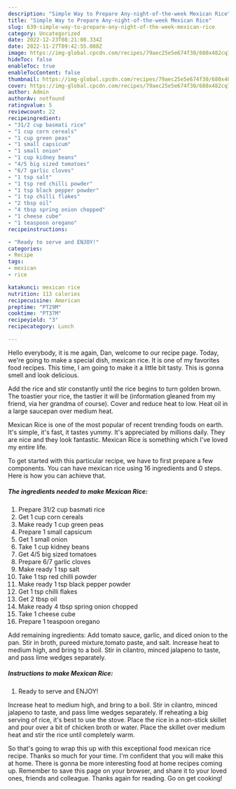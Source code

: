 ```yaml
---
description: "Simple Way to Prepare Any-night-of-the-week Mexican Rice"
title: "Simple Way to Prepare Any-night-of-the-week Mexican Rice"
slug: 639-simple-way-to-prepare-any-night-of-the-week-mexican-rice
category: Uncategorized
date: 2022-12-23T08:21:08.334Z
date: 2022-11-27T09:42:55.088Z
image: https://img-global.cpcdn.com/recipes/79aec25e5e674f30/680x482cq70/mexican-rice-recipe-main-photo.jpg
hideToc: false
enableToc: true
enableTocContent: false
thumbnail: https://img-global.cpcdn.com/recipes/79aec25e5e674f30/680x482cq70/mexican-rice-recipe-main-photo.jpg
cover: https://img-global.cpcdn.com/recipes/79aec25e5e674f30/680x482cq70/mexican-rice-recipe-main-photo.jpg
author: Admin
authorAv: notfound
ratingvalue: 5
reviewcount: 22
recipeingredient:
- "31/2 cup basmati rice"
- "1 cup corn cereals"
- "1 cup green peas"
- "1 small capsicum"
- "1 small onion"
- "1 cup kidney beans"
- "4/5 big sized tomatoes"
- "6/7 garlic cloves"
- "1 tsp salt"
- "1 tsp red chilli powder"
- "1 tsp black pepper powder"
- "1 tsp chilli flakes"
- "2 tbsp oil"
- "4 tbsp spring onion chopped"
- "1 cheese cube"
- "1 teaspoon oregano"
recipeinstructions:

- "Ready to serve and ENJOY!"
categories:
- Recipe
tags:
- mexican
- rice

katakunci: mexican rice 
nutrition: 113 calories
recipecuisine: American
preptime: "PT29M"
cooktime: "PT37M"
recipeyield: "3"
recipecategory: Lunch

---
```



Hello everybody, it is me again, Dan, welcome to our recipe page. Today, we're going to make a special dish, mexican rice. It is one of my favorites food recipes. This time, I am going to make it a little bit tasty. This is gonna smell and look delicious.

Add the rice and stir constantly until the rice begins to turn golden brown. The toastier your rice, the tastier it will be (information gleaned from my friend, via her grandma of course). Cover and reduce heat to low. Heat oil in a large saucepan over medium heat.

Mexican Rice is one of the most popular of recent trending foods on earth. It's simple, it's fast, it tastes yummy. It's appreciated by millions daily. They are nice and they look fantastic. Mexican Rice is something which I've loved my entire life.


To get started with this particular recipe, we have to first prepare a few components. You can have mexican rice using 16 ingredients and 0 steps. Here is how you can achieve that.

<!--inarticleads1-->

##### The ingredients needed to make Mexican Rice:

1. Prepare 31/2 cup basmati rice
1. Get 1 cup corn cereals
1. Make ready 1 cup green peas
1. Prepare 1 small capsicum
1. Get 1 small onion
1. Take 1 cup kidney beans
1. Get 4/5 big sized tomatoes
1. Prepare 6/7 garlic cloves
1. Make ready 1 tsp salt
1. Take 1 tsp red chilli powder
1. Make ready 1 tsp black pepper powder
1. Get 1 tsp chilli flakes
1. Get 2 tbsp oil
1. Make ready 4 tbsp spring onion chopped
1. Take 1 cheese cube
1. Prepare 1 teaspoon oregano


Add remaining ingredients: Add tomato sauce, garlic, and diced onion to the pan. Stir in broth, pureed mixture,tomato paste, and salt. Increase heat to medium high, and bring to a boil. Stir in cilantro, minced jalapeno to taste, and pass lime wedges separately. 

<!--inarticleads2-->

##### Instructions to make Mexican Rice:


1. Ready to serve and ENJOY!

Increase heat to medium high, and bring to a boil. Stir in cilantro, minced jalapeno to taste, and pass lime wedges separately. If reheating a big serving of rice, it&#39;s best to use the stove. Place the rice in a non-stick skillet and pour over a bit of chicken broth or water. Place the skillet over medium heat and stir the rice until completely warm. 

So that's going to wrap this up with this exceptional food mexican rice recipe. Thanks so much for your time. I'm confident that you will make this at home. There is gonna be more interesting food at home recipes coming up. Remember to save this page on your browser, and share it to your loved ones, friends and colleague. Thanks again for reading. Go on get cooking!
